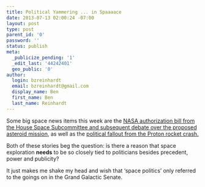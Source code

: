 ```yaml
---
title: Political Yammering ... in Spaaaace
date: 2013-07-13 02:00:24 -07:00
layout: post
type: post
parent_id: '0'
password: ''
status: publish
meta:
  _publicize_pending: '1'
  _edit_last: '44242401'
  geo_public: '0'
author:
  login: bzreinhardt
  email: bzreinhardt@gmail.com
  display_name: Ben
  first_name: Ben
  last_name: Reinhardt
---
```


<p>Some big space news items this week are the <a href="http://www.spacepolicyonline.com/news/rep-smith-and-bolden-square-off-on-asteroid-mission" target="_blank">NASA authorization bill from the House Space Subcommittee and subsequent debate over the proposed asteroid mission</a>, as well as the <a href="http://www.spacepolicyonline.com/news/rogozin-disputes-stories-of-improperly-installed-sensors-on-proton" target="_blank">political fallout from the Proton rocket crash.</a></p>
<p>Both of these stories beg the question: is there a reason that space exploration <b>needs</b> to be so closely tied to politicians besides precedent, power and publicity?</p>
<p>It just makes me shake my head and wish that ‘space politics’ only referred to the goings on in the Grand Galactic Senate.</p>

